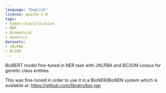 ```yaml
---
language: "English"
license: apache-2.0
tags:
- token-classification
- NER
- Biomedical
- Genetics
datasets:
- JNLPBA
- BC2GM
---
```

BioBERT model fine-tuned in NER task with JNLPBA and BC2GM corpus for genetic class entities.

This was fine-tuned in order to use it in a BioNER/BioNEN system which is available at: https://github.com/librairy/bio-ner